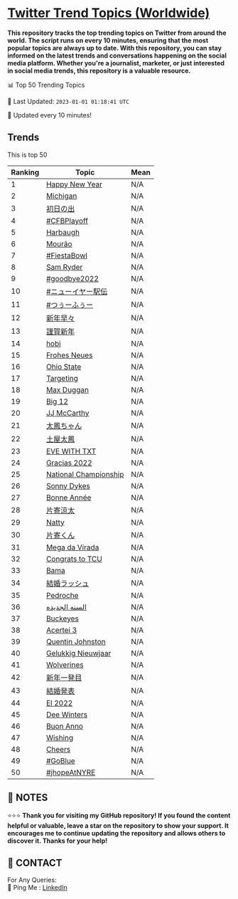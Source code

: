 [Twitter Trend Topics (Worldwide)](https://github.com/ErcinDedeoglu/Twitter-Trend-Topics)
==========

**This repository tracks the top trending topics on Twitter from around the world. 
The script runs on every 10 minutes, ensuring that the most popular topics are always up to date. 
With this repository, you can stay informed on the latest trends and conversations happening on the social media platform. 
Whether you're a journalist, marketer, or just interested in social media trends, this repository is a valuable resource.**


📊 Top 50 Trending Topics

📆 Last Updated: `2023-01-01 01:18:41 UTC`

🔧 Updated every 10 minutes!


## Trends

This is top 50

| Ranking | Topic | Mean |
| ------- | ------------ | ------------ |
| 1 | [Happy New Year](http://twitter.com/search?q=Happy+New+Year) | N/A |
| 2 | [Michigan](http://twitter.com/search?q=Michigan) | N/A |
| 3 | [初日の出](http://twitter.com/search?q=%e5%88%9d%e6%97%a5%e3%81%ae%e5%87%ba) | N/A |
| 4 | [#CFBPlayoff](http://twitter.com/search?q=%23CFBPlayoff) | N/A |
| 5 | [Harbaugh](http://twitter.com/search?q=Harbaugh) | N/A |
| 6 | [Mourão](http://twitter.com/search?q=Mour%c3%a3o) | N/A |
| 7 | [#FiestaBowl](http://twitter.com/search?q=%23FiestaBowl) | N/A |
| 8 | [Sam Ryder](http://twitter.com/search?q=Sam+Ryder) | N/A |
| 9 | [#goodbye2022](http://twitter.com/search?q=%23goodbye2022) | N/A |
| 10 | [#ニューイヤー駅伝](http://twitter.com/search?q=%23%e3%83%8b%e3%83%a5%e3%83%bc%e3%82%a4%e3%83%a4%e3%83%bc%e9%a7%85%e4%bc%9d) | N/A |
| 11 | [#つぅーふぅー](http://twitter.com/search?q=%23%e3%81%a4%e3%81%85%e3%83%bc%e3%81%b5%e3%81%85%e3%83%bc) | N/A |
| 12 | [新年早々](http://twitter.com/search?q=%e6%96%b0%e5%b9%b4%e6%97%a9%e3%80%85) | N/A |
| 13 | [謹賀新年](http://twitter.com/search?q=%e8%ac%b9%e8%b3%80%e6%96%b0%e5%b9%b4) | N/A |
| 14 | [hobi](http://twitter.com/search?q=hobi) | N/A |
| 15 | [Frohes Neues](http://twitter.com/search?q=Frohes+Neues) | N/A |
| 16 | [Ohio State](http://twitter.com/search?q=Ohio+State) | N/A |
| 17 | [Targeting](http://twitter.com/search?q=Targeting) | N/A |
| 18 | [Max Duggan](http://twitter.com/search?q=Max+Duggan) | N/A |
| 19 | [Big 12](http://twitter.com/search?q=Big+12) | N/A |
| 20 | [JJ McCarthy](http://twitter.com/search?q=JJ+McCarthy) | N/A |
| 21 | [太鳳ちゃん](http://twitter.com/search?q=%e5%a4%aa%e9%b3%b3%e3%81%a1%e3%82%83%e3%82%93) | N/A |
| 22 | [土屋太鳳](http://twitter.com/search?q=%e5%9c%9f%e5%b1%8b%e5%a4%aa%e9%b3%b3) | N/A |
| 23 | [EVE WITH TXT](http://twitter.com/search?q=EVE+WITH+TXT) | N/A |
| 24 | [Gracias 2022](http://twitter.com/search?q=Gracias+2022) | N/A |
| 25 | [National Championship](http://twitter.com/search?q=National+Championship) | N/A |
| 26 | [Sonny Dykes](http://twitter.com/search?q=Sonny+Dykes) | N/A |
| 27 | [Bonne Année](http://twitter.com/search?q=Bonne+Ann%c3%a9e) | N/A |
| 28 | [片寄涼太](http://twitter.com/search?q=%e7%89%87%e5%af%84%e6%b6%bc%e5%a4%aa) | N/A |
| 29 | [Natty](http://twitter.com/search?q=Natty) | N/A |
| 30 | [片寄くん](http://twitter.com/search?q=%e7%89%87%e5%af%84%e3%81%8f%e3%82%93) | N/A |
| 31 | [Mega da Virada](http://twitter.com/search?q=Mega+da+Virada) | N/A |
| 32 | [Congrats to TCU](http://twitter.com/search?q=Congrats+to+TCU) | N/A |
| 33 | [Bama](http://twitter.com/search?q=Bama) | N/A |
| 34 | [結婚ラッシュ](http://twitter.com/search?q=%e7%b5%90%e5%a9%9a%e3%83%a9%e3%83%83%e3%82%b7%e3%83%a5) | N/A |
| 35 | [Pedroche](http://twitter.com/search?q=Pedroche) | N/A |
| 36 | [السنه الجديده](http://twitter.com/search?q=%d8%a7%d9%84%d8%b3%d9%86%d9%87+%d8%a7%d9%84%d8%ac%d8%af%d9%8a%d8%af%d9%87) | N/A |
| 37 | [Buckeyes](http://twitter.com/search?q=Buckeyes) | N/A |
| 38 | [Acertei 3](http://twitter.com/search?q=Acertei+3) | N/A |
| 39 | [Quentin Johnston](http://twitter.com/search?q=Quentin+Johnston) | N/A |
| 40 | [Gelukkig Nieuwjaar](http://twitter.com/search?q=Gelukkig+Nieuwjaar) | N/A |
| 41 | [Wolverines](http://twitter.com/search?q=Wolverines) | N/A |
| 42 | [新年一発目](http://twitter.com/search?q=%e6%96%b0%e5%b9%b4%e4%b8%80%e7%99%ba%e7%9b%ae) | N/A |
| 43 | [結婚発表](http://twitter.com/search?q=%e7%b5%90%e5%a9%9a%e7%99%ba%e8%a1%a8) | N/A |
| 44 | [El 2022](http://twitter.com/search?q=El+2022) | N/A |
| 45 | [Dee Winters](http://twitter.com/search?q=Dee+Winters) | N/A |
| 46 | [Buon Anno](http://twitter.com/search?q=Buon+Anno) | N/A |
| 47 | [Wishing](http://twitter.com/search?q=Wishing) | N/A |
| 48 | [Cheers](http://twitter.com/search?q=Cheers) | N/A |
| 49 | [#GoBlue](http://twitter.com/search?q=%23GoBlue) | N/A |
| 50 | [#jhopeAtNYRE](http://twitter.com/search?q=%23jhopeAtNYRE) | N/A |




## 📝 NOTES

⭐⭐⭐ **Thank you for visiting my GitHub repository! If you found the content helpful or valuable, leave a star on the repository to show your support. It encourages me to continue updating the repository and allows others to discover it. Thanks for your help!**

## 📨 CONTACT

 For Any Queries:  
            🏓 Ping Me : [LinkedIn](https://www.linkedin.com/in/ercindedeoglu/)